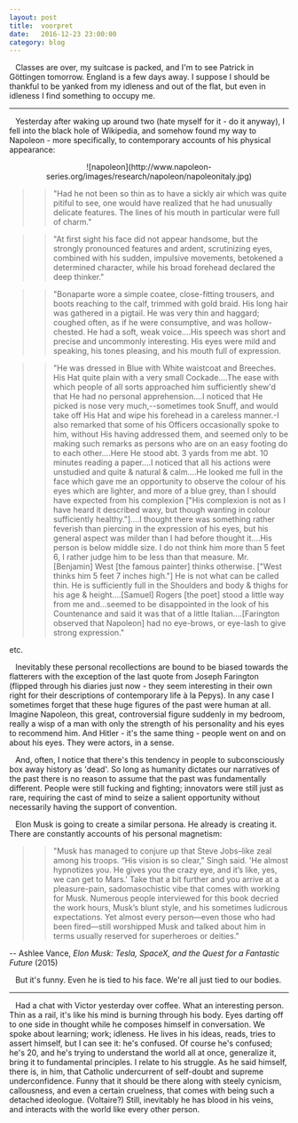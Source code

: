 ```yaml
---
layout: post
title:  voorpret
date:   2016-12-23 23:00:00
category: blog
---
```

&ensp; Classes are over, my suitcase is packed, and I'm to see Patrick in Göttingen tomorrow. England is a few days away. I suppose I should be thankful to be yanked from my idleness and out of the flat, but even in idleness I find something to occupy me.

-----

&ensp; Yesterday after waking up around two (hate myself for it - do it anyway), I fell into the black hole of Wikipedia, and somehow found my way to Napoleon - more specifically, to contemporary accounts of his physical appearance:

<center>
![napoleon](http://www.napoleon-series.org/images/research/napoleon/napoleonitaly.jpg)
</center>

>>"Had he not been so thin as to have a sickly air which was quite pitiful to see, one would have realized that he had unusually delicate features. The lines of his mouth in particular were full of charm."

>>"At first sight his face did not appear handsome, but the strongly pronounced features and ardent, scrutinizing eyes, combined with his sudden, impulsive movements, betokened a determined character, while his broad forehead declared the deep thinker."

>>"Bonaparte wore a simple coatee, close-fitting trousers, and boots reaching to the calf, trimmed with gold braid. His long hair was gathered in a pigtail. He was very thin and haggard; coughed often, as if he were consumptive, and was hollow-chested. He had a soft, weak voice....His speech was short and precise and uncommonly interesting. His eyes were mild and speaking, his tones pleasing, and his mouth full of expression.

>>"He was dressed in Blue with White waistcoat and Breeches. His Hat quite plain with a very small Cockade....The ease with which people of all sorts approached him sufficiently shew'd that He had no personal apprehension....I noticed that He picked is nose very much,--sometimes took Snuff, and would take off His Hat and wipe his forehead in a careless manner.-I also remarked that some of his Officers occasionally spoke to him, without His having addressed them, and seemed only to be making such remarks as persons who are on an easy footing do to each other....Here He stood abt. 3 yards from me abt. 10 minutes reading a paper....I noticed that all his actions were unstudied and quite & natural & calm....He looked me full in the face which gave me an opportunity to observe the colour of his eyes which are lighter, and more of a blue grey, than I should have expected from his complexion ["His complexion is not as I have heard it described waxy, but though wanting in colour sufficiently healthy."]....I thought there was something rather feverish than piercing in the expression of his eyes, but his general aspect was milder than I had before thought it....His person is below middle size. I do not think him more than 5 feet 6, I rather judge him to be less than that measure. Mr. [Benjamin] West [the famous painter] thinks otherwise. ["West thinks him 5 feet 7 inches high."] He is not what can be called thin. He is sufficiently full in the Shoulders and body & thighs for his age & height....[Samuel] Rogers [the poet] stood a little way from me and...seemed to be disappointed in the look of his Countenance and said it was that of a little Italian....[Farington observed that Napoleon] had no eye-brows, or eye-lash to give strong expression."

etc.

&ensp; Inevitably these personal recollections are bound to be biased towards the flatterers with the exception of the last quote from Joseph Farington (flipped through his diaries just now - they seem interesting in their own right for their descriptions of contemporary life à la Pepys). In any case I sometimes forget that these huge figures of the past were human at all. Imagine Napoleon, this great, controversial figure suddenly in my bedroom, really a wisp of a man with only the strength of his personality and his eyes to recommend him. And Hitler - it's the same thing - people went on and on about his eyes. They were actors, in a sense.

&ensp; And, often, I notice that there's this tendency in people to subconsciously box away history as 'dead'. So long as humanity dictates our narratives of the past there is no reason to assume that the past was fundamentally different. People were still fucking and fighting; innovators were still just as rare, requiring the cast of mind to seize a salient opportunity without necessarily having the support of convention.

&ensp; Elon Musk is going to create a similar persona. He already is creating it. There are constantly accounts of his personal magnetism:

>>"Musk has managed to conjure up that Steve Jobs–like zeal among his troops. “His vision is so clear,” Singh said. 'He almost hypnotizes you. He gives you the crazy eye, and it’s like, yes, we can get to Mars.' Take that a bit further and you arrive at a pleasure-pain, sadomasochistic vibe that comes with working for Musk. Numerous people interviewed for this book decried the work hours, Musk’s blunt style, and his sometimes ludicrous expectations. Yet almost every person—even those who had been fired—still worshipped Musk and talked about him in terms usually reserved for superheroes or deities."

-- Ashlee Vance, *Elon Musk: Tesla, SpaceX, and the Quest for a Fantastic Future* (2015)

&ensp; But it's funny. Even he is tied to his face. We're all just tied to our bodies.

-----
&ensp; Had a chat with Victor yesterday over coffee. What an interesting person. Thin as a rail, it's like his mind is burning through his body. Eyes darting off to one side in thought while he composes himself in conversation. We spoke about learning; work; idleness. He lives in his ideas, reads, tries to assert himself, but I can see it: he's confused. Of course he's confused; he's 20, and he's trying to understand the world all at once, generalize it, bring it to fundamental principles. I relate to his struggle. As he said himself, there is, in him, that Catholic undercurrent of self-doubt and supreme underconfidence. Funny that it should be there along with steely cynicism, callousness, and even a certain cruelness, that comes with being such a detached ideologue. (Voltaire?) Still, inevitably he has blood in his veins, and interacts with the world like every other person. 
